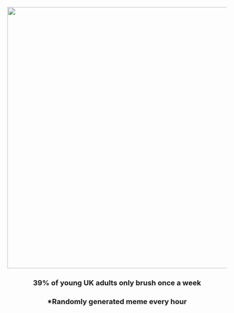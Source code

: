 <p align="center">
        <img src="https://i.redd.it/29qq8efqs0d91.jpg" width="600" height="600">
        </p>
        <h3 align="center">39% of young UK adults only brush once a week</h3>
        <h3 align="center">*Randomly generated meme every hour</h3>
    